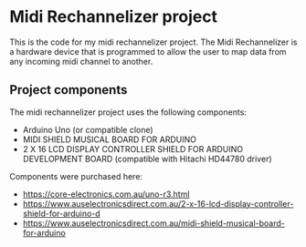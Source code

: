 # Midi Rechannelizer project
This is the code for my midi rechannelizer project.  The Midi Rechannelizer is a hardware device that is programmed to allow the user to map data from any incoming midi channel to another.

## Project components
The midi rechannelizer project uses the following components:
* Arduino Uno (or compatible clone)
* MIDI SHIELD MUSICAL BOARD FOR ARDUINO
* 2 X 16 LCD DISPLAY CONTROLLER SHIELD FOR ARDUINO DEVELOPMENT BOARD (compatible with Hitachi HD44780 driver)

Components were purchased here:
* https://core-electronics.com.au/uno-r3.html
* https://www.auselectronicsdirect.com.au/2-x-16-lcd-display-controller-shield-for-arduino-d
* https://www.auselectronicsdirect.com.au/midi-shield-musical-board-for-arduino
